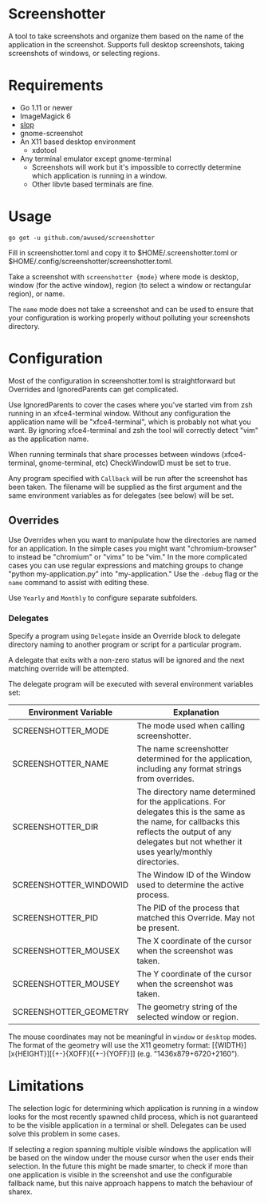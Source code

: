 Screenshotter
=============

A tool to take screenshots and organize them based on the name of the application in the screenshot. Supports full desktop screenshots, taking screenshots of windows, or selecting regions.

# Requirements

* Go 1.11 or newer
* ImageMagick 6
* [slop](https://github.com/naelstrof/slop)
* gnome-screenshot
* An X11 based desktop environment
    * xdotool
* Any terminal emulator except gnome-terminal
    * Screenshots will work but it's impossible to correctly determine which application is running in a window.
    * Other libvte based terminals are fine.

# Usage

`go get -u github.com/awused/screenshotter`

Fill in screenshotter.toml and copy it to $HOME/.screenshotter.toml or $HOME/.config/screenshotter/screenshotter.toml.

Take a screenshot with `screenshotter {mode}` where mode is desktop, window (for the active window), region (to select a window or rectangular region), or name.

The `name` mode does not take a screenshot and can be used to ensure that your configuration is working properly without polluting your screenshots directory.

# Configuration

Most of the configuration in screenshotter.toml is straightforward but Overrides and IgnoredParents can get complicated.

Use IgnoredParents to cover the cases where you've started vim from zsh running in an xfce4-terminal window. Without any configuration the application name will be "xfce4-terminal", which is probably not what you want. By ignoring xfce4-terminal and zsh the tool will correctly detect "vim" as the application name.

When running terminals that share processes between windows (xfce4-terminal, gnome-terminal, etc) CheckWindowID must be set to true.

Any program specified with `Callback` will be run after the screenshot has been taken. The filename will be supplied as the first argument and the same environment variables as for delegates (see below) will be set. 

## Overrides

Use Overrides when you want to manipulate how the directories are named for an application. In the simple cases you might want "chromium-browser" to instead be "chromium" or "vimx" to be "vim." In the more complicated cases you can use regular expressions and matching groups to change "python my-application.py" into  "my-application." Use the `-debug` flag or the `name` command to assist with editing these.

Use `Yearly` and `Monthly` to configure separate subfolders.

### Delegates

Specify a program using `Delegate` inside an Override block to delegate directory naming to another program or script for a particular program.

A delegate that exits with a non-zero status will be ignored and the next matching override will be attempted.

The delegate program will be executed with several environment variables set:

Environment Variable | Explanation
-------------------- | ----------
SCREENSHOTTER_MODE | The mode used when calling screenshotter.
SCREENSHOTTER_NAME | The name screenshotter determined for the application, including any format strings from overrides.
SCREENSHOTTER_DIR | The directory name determined for the applications. For delegates this is the same as the name, for callbacks this reflects the output of any delegates but not whether it uses yearly/monthly directories.
SCREENSHOTTER_WINDOWID | The Window ID of the Window used to determine the active process.
SCREENSHOTTER_PID | The PID of the process that matched this Override. May not be present.
SCREENSHOTTER_MOUSEX | The X coordinate of the cursor when the screenshot was taken.
SCREENSHOTTER_MOUSEY | The Y coordinate of the cursor when the screenshot was taken.
SCREENSHOTTER_GEOMETRY | The geometry string of the selected window or region.

The mouse coordinates may not be meaningful in `window` or `desktop` modes.
The format of the geometry will use the X11 geometry format: [{WIDTH}][x{HEIGHT}][{+-}{XOFF}[{+-}{YOFF}]] (e.g. "1436x879+6720+2160").

<!-- TODO Add initial mouse coordinates on mousedown for region mode -->

# Limitations

The selection logic for determining which application is running in a window looks for the most recently spawned child process, which is not guaranteed to be the visible application in a terminal or shell. Delegates can be used solve this problem in some cases.

If selecting a region spanning multiple visible windows the application will be based on the window under the mouse cursor when the user ends their selection. In the future this might be made smarter, to check if more than one application is visible in the screenshot and use the configurable fallback name, but this naive approach happens to match the behaviour of sharex.

